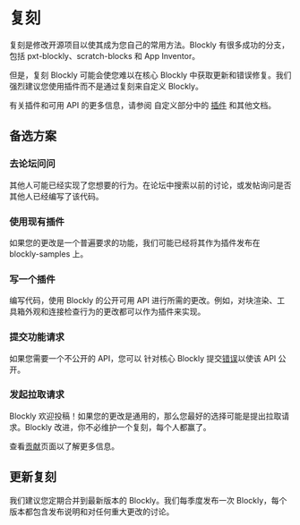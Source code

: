 # 复刻

复刻是修改开源项目以使其成为您自己的常用方法。Blockly 有很多成功的分支，包括 pxt-blockly、scratch-blocks 和 App Inventor。

但是，复刻 Blockly 可能会使您难以在核心 Blockly 中获取更新和错误修复。我们强烈建议您使用插件而不是通过复刻来自定义 Blockly。

有关插件和可用 API 的更多信息，请参阅 自定义部分中的 [插件](/guides/contribute/samples/plugin_overview.html) 和其他文档。

## 备选方案

### 去论坛问问

其他人可能已经实现了您想要的行为。在论坛中搜索以前的讨论，或发帖询问是否其他人已经编写了该代码。

### 使用现有插件

如果您的更改是一个普遍要求的功能，我们可能已经将其作为插件发布在 blockly-samples 上。

### 写一个插件

编写代码，使用 Blockly 的公开可用 API 进行所需的更改。例如，对块渲染、工具箱外观和连接检查行为的更改都可以作为插件来实现。

### 提交功能请求

如果您需要一个不公开的 API，您可以 针对核心 Blockly 提交[错误](https://github.com/google/blockly/issues/new/choose)以使该 API 公开。

### 发起拉取请求

Blockly 欢迎投稿！如果您的更改是通用的，那么您最好的选择可能是提出拉取请求。Blockly 改进，你不必维护一个复刻，每个人都赢了。

查看[贡献](/guides/contribute/)页面以了解更多信息。

## 更新复刻

我们建议您定期合并到最新版本的 Blockly。我们每季度发布一次 Blockly，每个版本都包含发布说明和对任何重大更改的讨论。